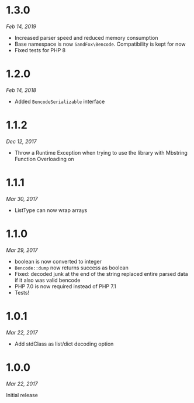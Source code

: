 # 1.3.0

*Feb 14, 2019*

* Increased parser speed and reduced memory consumption
* Base namespace is now `SandFox\Bencode`. Compatibility is kept for now
* Fixed tests for PHP 8

# 1.2.0

*Feb 14, 2018*

* Added `BencodeSerializable` interface

# 1.1.2

*Dec 12, 2017*

* Throw a Runtime Exception when trying to use the library with Mbstring Function Overloading on

# 1.1.1

*Mar 30, 2017*

* ListType can now wrap arrays

# 1.1.0

*Mar 29, 2017*

* boolean is now converted to integer
* `Bencode::dump` now returns success as boolean
* Fixed: decoded junk at the end of the string replaced entire parsed data if it also was valid bencode
* PHP 7.0 is now required instead of PHP 7.1
* Tests!

# 1.0.1

*Mar 22, 2017*

* Add stdClass as list/dict decoding option

# 1.0.0

*Mar 22, 2017*

Initial release

